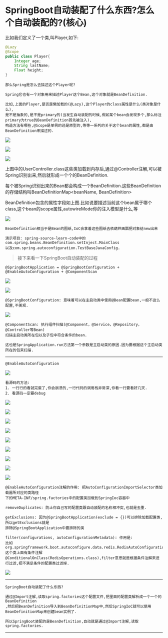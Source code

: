 # SpringBoot自动装配了什么东西?怎么个自动装配的?(核心)

比如我们定义了一个类,叫Player,如下:

```java
@Lazy
@Scope
public class Player{
    Integer age;
    String lastName;
    Float height;
}
```

    那么Spring是怎么去描述这个Player呢?

    Spring它也有一个对象用来描述Player这个Bean,这个对象就是BeanDefinition.

    比如,上面的Player,是否是懒加载的(@Lazy),这个Player的class属性是什么(类对象是什么),
    是不是抽象的,是不是primary的(当发生自动装配的时候,假如某个bean会发现多个,那么标注primary为true的BeanDefinition首先被注入),
    构造方法有哪些,@Scope是单例的还是原型的,等等一系列的关于这个bean的属性,都是由BeanDefinition来描述的.

![](pics/BeanDefinition01.png)

![](pics/BeanDefinition02.png)

![](pics/BeanDefinition03.png)

上图中的UserController.class这些类加载到内存后,通过@Controller注解,可以被Spring识别出来,然后就形成一个个的BeanDefinition.

每个被Spring识别出来的Bean都会构成一个BeanDefinition.这些BeanDefinition的存储结构叫BeanDefinitionMap<beanName, BeanDefinition>

BeanDefinition包含的属性字段如上图.比如说要描述当前这个bean属于哪个class,这个bean的scope属性,autowireMode你的注入模型是什么,等

![](pics/BeanDefinition04.png)

    BeanDefinition相当于是Bean的图纸,IoC会拿着这些图纸去依葫芦画瓢把对象给new出来

    演示项目: spring-source-learn-code中的com.spring.beans.BeanDefinition.setInject.MainClass
    以及com.spring.autoconfiguration.TestBaseJavaConfig.

>接下来看一下SpringBoot自动装配的过程

    @SpringBootApplication = @SpringBootConfiguration + @EnableAutoConfiguration + @ComponentScan

![](pics/SpringBootApplication注解01.png)

![](pics/SpringBootApplication注解02.png)

    @SpringBootConfiguration: 意味着可以在主启动类中使用@Bean配置bean,一般不这么配置,不美观.

![](pics/SpringBootApplication注解03.png)

    @ComponentScan: 执行组件扫描(@Component，@Service，@Repository，@Controller等Bean)
    扫描主启动类所在包以及子包中符合条件的bean.
    
    这也是SpringApplication.run方法第一个参数是主启动类的原因.因为要根据这个主启动类所在的包来扫描.

---

    @EnableAutoConfiguration
    
![](pics/SpringBootApplication注解04.png)
    
    看源码的方法: 
    1. 一行行的看就完蛋了,你会崩溃的,一行代码的调用栈非常深,你看一行要看好几天.
    2. 看源码一定要debug

![](pics/SpringBootApplication注解之EnableAutoConfiguration05.png)
    
![](pics/SpringBootApplication注解05.png)

![](pics/SpringBootApplication注解06.png)

![](pics/SpringBootApplication注解07.png)

![](pics/SpringBootApplication注解08.png)

![](pics/SpringBootApplication注解09.png)

![](pics/SpringBootApplication注解之EnableAutoConfiguration.png)

![](pics/SpringBootApplication注解之EnableAutoConfiguration02.png)

![](pics/SpringBootApplication注解之EnableAutoConfiguration03.png)

    @EnableAutoConfiguration注解的作用: 把AutoConfigurationImportSelector类加载器所对应的类路径
    下的META-INF/spring.factories中的配置类加载到SpringIoc容器中

    removeDuplicates: 防止你自己写的配置类跟自动装配的名称相冲突,也就是去重.
    
    getExclusions: 因为@SpringBootApplication(exclude = {})可以排除加载配置类,所以getExclusions就是
    排除@SpringBootApplication中要排除的类
    
    filter(configurations, autoConfigurationMetadata): 作用是: 
    比如org.springframework.boot.autoconfigure.data.redis.RedisAutoConfiguration,这个类上面有条件注解
    @ConditionalOnClass(RedisOperations.class),filter意思就是根据条件注解来进行过滤,把不满足条件的配置类过滤掉.
    
![](pics/SpringBootApplication注解之EnableAutoConfiguration04.png)

---    
    SpringBoot自动装配了什么东西?
    
    通过@Import注解,读取spring.factories这个配置文件,把里面的配置类解析成一个一个的BeanDefinition
    ,然后把BeanDefinition导入到BeanDefinitionMap中,然后SpringIoC就可以使用BeanDefinitionMap来创建bean实例了.
    
    所以SpringBoot装配的是BeanDefinition,自动就是通过@Import注解,读取spring.factories.
---
